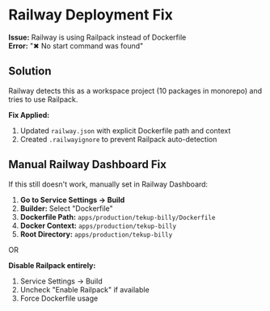 # Railway Deployment Fix

**Issue:** Railway is using Railpack instead of Dockerfile  
**Error:** "✖ No start command was found"

## Solution

Railway detects this as a workspace project (10 packages in monorepo) and tries to use Railpack.

**Fix Applied:**
1. Updated `railway.json` with explicit Dockerfile path and context
2. Created `.railwayignore` to prevent Railpack auto-detection

## Manual Railway Dashboard Fix

If this still doesn't work, manually set in Railway Dashboard:

1. **Go to Service Settings → Build**
2. **Builder:** Select "Dockerfile"
3. **Dockerfile Path:** `apps/production/tekup-billy/Dockerfile`
4. **Docker Context:** `apps/production/tekup-billy`
5. **Root Directory:** `apps/production/tekup-billy`

OR

**Disable Railpack entirely:**
1. Service Settings → Build
2. Uncheck "Enable Railpack" if available
3. Force Dockerfile usage

